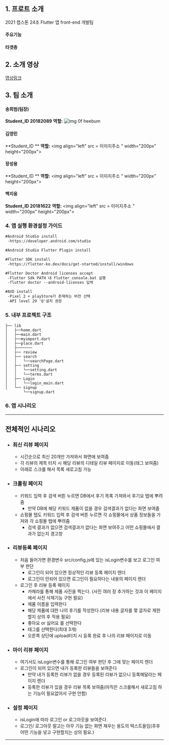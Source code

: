 ## 1. 프로트 소개

2021 캡스톤 24조 Flutter 앱 front-end 개발팀 

#### 주요기능

#### 타겟층

## 2. 소개 영상

[영상링크](링크주소)

## 3. 팀 소개

#### **송희범(팀장)**
**Student_ID 20182089**
**역할:**
![img 0f heebum](https://scontent-ssn1-1.xx.fbcdn.net/v/t1.6435-9/133079355_109849981021129_5234021417919755364_n.jpg?_nc_cat=110&ccb=1-3&_nc_sid=09cbfe&_nc_ohc=cvBKQ0uOv5YAX82Duyi&_nc_ht=scontent-ssn1-1.xx&uss=9311dd3111ee700d&odm=bmV1cm9hc3NvY2lhdGVzY29sdGQwMzUud29ya3BsYWNlLmNvbQ&oe2=60903620&oh=7563d3e3f5071e2645d37ec85d3eb150&oe=60697F94)

#### **김영민**
**Student_ID **
**역할:**
<img align="left" src = 이미지주소
" width="200px" height="200px">

#### **장성용**
**Student_ID **
**역할:**
<img align="left" src = 이미지주소
" width="200px" height="200px">

#### **백지웅**
**Student_ID 20181622**
**역할:**
<img align="left" src = 이미지주소
" width="200px" height="200px">

### 4. 앱 실행 환경설정 가이드

  ```markdown
  #Android Studio install
   -https://developer.android.com/studio
  ```

  ```markdown
  #Android Studio Flutter Plugin install
  ```
  
  ```markdown
  #Flutter SDK install
   -https://flutter-ko.dev/docs/get-started/install/windows
  ```
  
  ```markdown
  #Flutter Doctor Android licenses accept
   -Flutter Sdk PATH 내 flutter_console.bat 실행
   -flutter doctor --android-licenses 입력
  ```
  
  ```markdown
  #AVD install
   -Pixel 2 + playStore가 존재하는 버전 선택
   -API level 29 'Q'설치 권장
```

### 5.  내부 프로젝트 구조
```
├── lib
│   ├──home.dart
│   ├──main.dart
│   ├──myimport.dart
│   ├──place.dart
│   ├───────
│   ├── review   
│   ├── search
│   │   └──searchPage.dart
│   ├── setting
│   │   └──setting.dart
│   │   └──terms.dart
│   ├── Login
│   │   └──login_main.dart
│   └── signup
        └──signup.dart
```

### 6. 앱 시나리오
---

## 전체적인 시나리오

- ### 최신 리뷰 페이지
  - 시간순으로 최신 20개만 가져와서 화면에 보여줌
  - 각 리뷰의 제목 터치 시 해당 리뷰의 디테일 리뷰 페이지로 이동(태그 보여줌)
  - 아래로 스크롤 해서 목록 새로고침 가능
- ### 크롤링 페이지
  - 키워드 입력 후 검색 버튼 누르면 DB에서 후기 목록 가져와서 후기요 탭에 뿌려줌
    - 만약 DB에 해당 키워드 제품이 없을 경우 검색결과가 없다는 화면 보여줌
  - 쇼핑몰 탭도 키워드 입력 후 검색 버튼 누르면 각 쇼핑몰에서 상품 정보들을 가져와 각 쇼핑몰 탭에 뿌려줌
    - 검색 결과가 없으면 검색결과가 없다는 화면 보여주고 어떤 쇼핑몰에서 결과가 없는지 경고창
- ### 리뷰등록 페이지
  - 처음 들어가면 환경변수 src/config.js에 있는 isLogin변수를 보고 로그인 여부 판단
    - 로그인이 되어 있으면 정상적인 리뷰 등록 페이지 렌더
    - 로그인이 안되어 있으면 로그인이 필요하다는 내용의 페이지 렌더
  - 로그인 후 리뷰 등록 페이지
    - 카메라를 통해 제품 사진을 찍는다. (사진 여러 장 추가하는 것과 이 페이지에서 사진 삭제기능 구현 필요)
    - 제품 이름을 입력한다
    - 해당 제품에 대한 나의 후기를 작성한다.(리뷰 내용 글자를 몇 글자로 제한할지 상의 후 적용 필요)
    - 좋아요 or 싫어요 를 선택한다
    - 태그를 선택한다(최대 3개)
    - 오른쪽 상단에 upload터치 시 등록 완료 후 나의 리뷰 페이지로 이동
- ### 마이 리뷰 페이지
  - 여기서도 isLogin변수를 통해 로그인 여부 판단 후 그에 맞는 페이지 렌더
  - 로그인이 되어 있으면 내가 등록한 리뷰들을 보여준다
    - 만약 내가 등록한 리뷰가 없을 경우 등록된 리뷰가 없으니 등록해달라는 페이지 렌더
    - 등록한 리뷰가 있을 경우 리뷰 목록 보여줌(아직은 스크롤해서 새로고침 하는 기능이 필요없어서 구현 안함)
- ### 설정 페이지
  - isLogin에 따라 로그인 or 로그아웃을 보여준다.
  - 로그인/ 로그아웃 말고는 아무 기능 없는 화면 채우는 용도의 텍스트들임(추후 어떤 기능을 넣고 구현할지는 상의 필요.)

---
